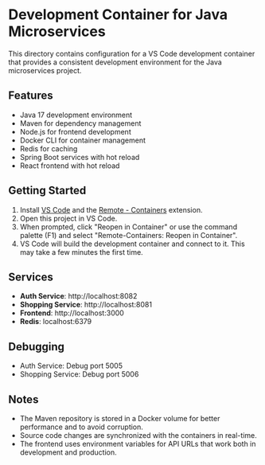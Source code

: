 # Development Container for Java Microservices

This directory contains configuration for a VS Code development container that provides a consistent development environment for the Java microservices project.

## Features

- Java 17 development environment
- Maven for dependency management
- Node.js for frontend development
- Docker CLI for container management
- Redis for caching
- Spring Boot services with hot reload
- React frontend with hot reload

## Getting Started

1. Install [VS Code](https://code.visualstudio.com/) and the [Remote - Containers](https://marketplace.visualstudio.com/items?itemName=ms-vscode-remote.remote-containers) extension.
2. Open this project in VS Code.
3. When prompted, click "Reopen in Container" or use the command palette (F1) and select "Remote-Containers: Reopen in Container".
4. VS Code will build the development container and connect to it. This may take a few minutes the first time.

## Services

- **Auth Service**: http://localhost:8082
- **Shopping Service**: http://localhost:8081
- **Frontend**: http://localhost:3000
- **Redis**: localhost:6379

## Debugging

- Auth Service: Debug port 5005
- Shopping Service: Debug port 5006

## Notes

- The Maven repository is stored in a Docker volume for better performance and to avoid corruption.
- Source code changes are synchronized with the containers in real-time.
- The frontend uses environment variables for API URLs that work both in development and production.